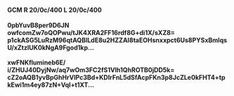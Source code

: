 #### GCM R 20/0c/400 L 20/0c/400
**0pbYuvB8per9D6JN**<br/>**owfcomZw7oQOPwu/tJK4XRA2FF16rdf8G+di1X/sXZ8=**<br/>**p1ckASG5LuRzM96qtAQBlLdE8u2HZZAI8taEOHsnxxpct6Us8PYSxBmlqsU/xZtzlUK0kNgA9Fgod1kp...**<br/><br/>
**xwFNKflumineb6E/**<br/>**i/ZHUJ40DyjNw/aq7wOm3FC2fS1Vlh1QhROTB0jDD5k=**<br/>**cZ2oAQB1yvBpGhHrVlPc3Bd+KDlrFnL5dSfAcpFKn3p8JcZLe0kFHT4+tpkEwi1m4ey87zN+Vql+t1XT...**